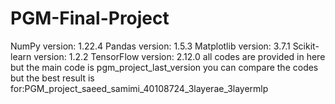 # PGM-Final-Project
NumPy version: 1.22.4
Pandas version: 1.5.3
Matplotlib version: 3.7.1
Scikit-learn version: 1.2.2
TensorFlow version: 2.12.0
all codes are provided in here but the main code is pgm_project_last_version
you can compare the codes but the best result is for:PGM_project_saeed_samimi_40108724_3layerae_3layermlp
